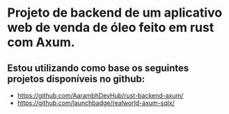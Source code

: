# Projeto de backend de um aplicativo web de venda de óleo feito em rust com Axum.

## Estou utilizando como base os seguintes projetos disponíveis no github:

- https://github.com/AarambhDevHub/rust-backend-axum/
- https://github.com/launchbadge/realworld-axum-sqlx/